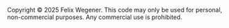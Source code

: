 
Copyright © 2025 Felix Wegener. This code may only be used for personal, non-commercial purposes. Any commercial use is prohibited.